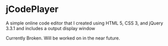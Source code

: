 # jCodePlayer
A simple online code editor that I created using HTML 5, CSS 3, and jQuery 3.3.1 and includes a output display window


Currently Broken. Will be worked on in the near future.
